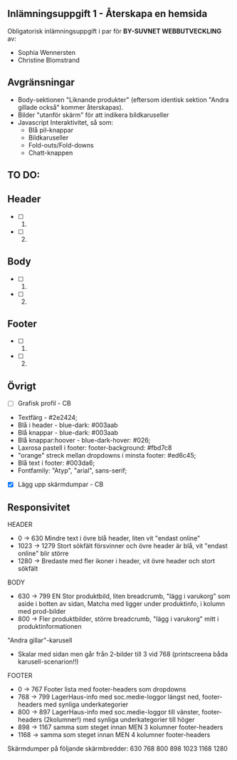 ## Inlämningsuppgift 1 - Återskapa en hemsida

Obligatorisk inlämningsuppgift i par för **BY-SUVNET WEBBUTVECKLING** av:
* Sophia Wennersten
* Christine Blomstrand


## Avgränsningar
- Body-sektionen "Liknande produkter" (eftersom identisk sektion "Andra gillade också" kommer återskapas).
- Bilder "utanför skärm" för att indikera bildkaruseller
- Javascript Interaktivitet, så som:
    - Blå pil-knappar
    - Bildkaruseller
    - Fold-outs/Fold-downs
    - Chatt-knappen

## TO DO:

## Header
- [ ] 1.
- [ ] 2.

## Body
- [ ] 1.
- [ ] 2.

## Footer
- [ ] 1.
- [ ] 2.

## Övrigt

- [ ] Grafisk profil - CB
- Textfärg - #2e2424;
- Blå i header - blue-dark: #003aab
- Blå knappar - blue-dark: #003aab
- Blå knappar:hoover - blue-dark-hover: #026; 
- Laxrosa pastell i footer: footer-background: #fbd7c8
- "orange" streck mellan dropdowns i minsta footer: #ed6c45;
- Blå text i footer: #003da6;
- Fontfamily: "Atyp", "arial", sans-serif;

- [X] Lägg upp skärmdumpar - CB


## Responsivitet

HEADER
* 0 -> 630 Mindre text i övre blå header, liten vit "endast online" 
* 1023 -> 1279 Stort sökfält försvinner och övre header är blå, vit "endast online" blir större
* 1280 -> Bredaste med fler ikoner i header, vit övre header och stort sökfält

BODY
* 630 -> 799 EN Stor produktbild, liten breadcrumb, "lägg i varukorg" som aside i botten av sidan, Matcha med ligger under produktinfo, i kolumn med prod-bilder
* 800 -> Fler produktbilder, större breadcrumb, "lägg i varukorg" mitt i produktinformationen

"Andra gillar"-karusell 
* Skalar med sidan men går från 2-bilder till 3 vid 768 (printscreena båda karusell-scenarion!!)

FOOTER
* 0 -> 767 Footer lista med footer-headers som dropdowns 
* 768 -> 799 LagerHaus-info med soc.medie-loggor längst ned, footer-headers med synliga underkategorier
* 800 -> 897 LagerHaus-info med soc.medie-loggor till vänster,  footer-headers (2kolumner!) med synliga underkategorier till höger
* 898 -> 1167 samma som steget innan MEN 3 kolumner footer-headers 
* 1168 -> samma som steget innan MEN 4 kolumner footer-headers


Skärmdumper på följande skärmbredder:
630
768
800
898
1023
1168
1280
